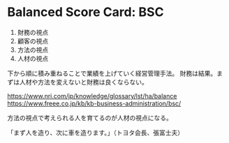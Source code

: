 # Balanced Score Card: BSC

1. 財務の視点
2. 顧客の視点
3. 方法の視点
4. 人材の視点

下から順に積み重ねることで業績を上げていく経営管理手法。
財務は結果。まずは人材や方法を変えないと財務は良くならない。

https://www.nri.com/jp/knowledge/glossary/lst/ha/balance
https://www.freee.co.jp/kb/kb-business-administration/bsc/

方法の視点で考えられる人を育てるのが人材の視点になる。

「まず人を造り、次に車を造ります。」（トヨタ会長、張富士夫）
